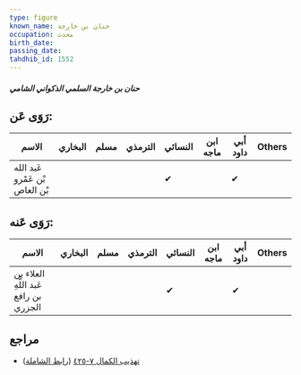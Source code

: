 ```yaml
---
type: figure
known_name: حنان بن خارجة
occupation: محدث
birth_date:
passing_date:
tahdhib_id: 1552
---
```

##### حنان بن خارجة السلمي الذكواني الشامي

## رَوَى عَن:
| الاسم                          | البخاري | مسلم | الترمذي | النسائي | ابن ماجه | أبي داود | Others |
| ------------------------------ | ------- | ---- | ------- | ------- | -------- | -------- | ------ |
| عَبد الله بْن عَمْرو بْن العاص |         |      |         | ✔       |          | ✔        |        |
## رَوَى عَنه:
| الاسم                                 | البخاري | مسلم | الترمذي | النسائي | ابن ماجه | أبي داود | Others |
| ------------------------------------- | ------- | ---- | ------- | ------- | -------- | -------- | ------ |
| العلاء بن عَبد اللَّهِ بن رافع الجزري |         |      |         | ✔       |          | ✔        |        |
## مراجع
- [تهذيب الكمال ٧-٤٢٥](obsidian://open?vault=Tahdhib-al-Kamal&file=Figures/١٥٥٢-حنان%20بن%20خارجة%20السلمي%20الذكواني%20الشامي) ([رابط الشاملة](https://shamela.ws/book/3722/3647))